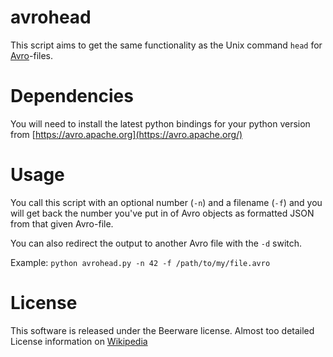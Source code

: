 avrohead
========

This script aims to get the same functionality as the Unix command `head` for [Avro](https://avro.apache.org/)-files.

Dependencies
============

You will need to install the latest python bindings for your python version from [https://avro.apache.org](https://avro.apache.org/)

Usage
=====

You call this script with an optional number (`-n`) and a filename (`-f`) and you will get back the number you've put in of Avro objects as formatted JSON from that given Avro-file.

You can also redirect the output to another Avro file with the `-d` switch.

Example:
`python avrohead.py -n 42 -f /path/to/my/file.avro`

License
=======

This software is released under the Beerware license. Almost too detailed License information on [Wikipedia](https://en.wikipedia.org/wiki/Beerware)
